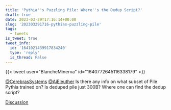 ```yaml
---
title: 'Pythia''s Puzzling Pile: Where''s the Dedup Script?'
draft: true
date: 2023-03-29T17:16:14+00:00
slug: '202303291716-pythias-puzzling-pile'
tags:
  - tweets
is_tweet: true
tweet_info:
  id: '1641021439917834240'
  type: 'reply'
  is_thread: False
---
```




{{< tweet user="BlancheMinerva" id="1640772645116338179" >}}

[@CerebrasSystems](https://x.com/CerebrasSystems) [@AiEleuther](https://x.com/AiEleuther) Is there any info on what subset of Pile Pythia trained on? Is deduped pile just 300B? Where one can find the dedup script?

[Discussion](https://x.com/sytelus/status/1641021439917834240)

